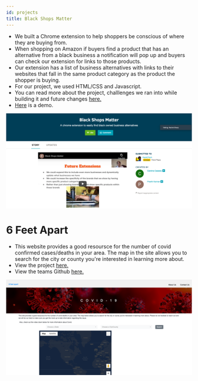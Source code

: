 ```yaml
---
id: projects
title: Black Shops Matter
---
```


- We built a Chrome extension to help shoppers be conscious of where they are buying from.
- When shopping on Amazon if buyers find a product that has an alternative from a black business a notification will pop up and buyers can check our extension for links to those products.
- Our extension has a list of business alternatives with links to their websites that fall in the same product category as the product the shopper is buying.
- For our project, we used HTML/CSS and Javascript.
- You can read more about the project, challlenges we ran into while building it and future changes [here.](https://docs.google.com/presentation/d/1SsXq68EMiDunt8VGsOBnhI-uVWWspX28yRIxlouO5MI/edit#slide=id.g8dba9aa359_1_393)
- [Here](https://youtu.be/RQSi5_Lzzu8) is a demo.

![BlackShopsMatter picture](./assets/BlackShopsMatter.png)



# 6 Feet Apart

- This website provides a good resoursce for the number of covid confirmed cases/deaths in your area. The map in the site allows you to search for the city or county you're interested in learning more about.
- View the project [here.](https://summer20-sps-16.uc.r.appspot.com/)
- View the teams Github [here.](https://github.com/Team-16-SPS-SM20/sps-group-project-team16)

![6FeetApart picture](./assets/6FeetApart.png)

